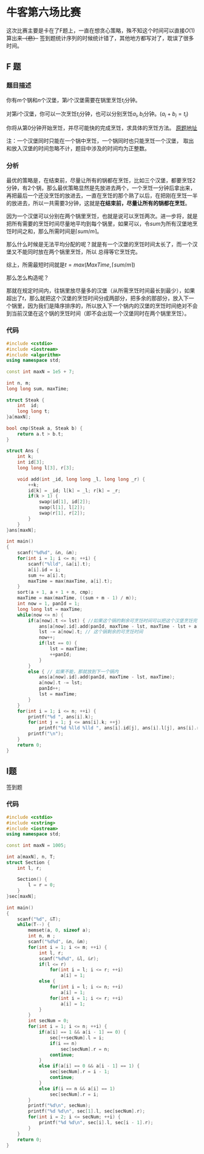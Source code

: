 # 牛客第六场比赛

这次比赛主要是卡在了F题上，一直在想贪心策略，殊不知这个时间可以直接$O(1)$​​算出来~~（悲）~~
签到题统计序列的时候统计错了，其他地方都写对了，耽误了很多时间。




## F 题

### 题目描述
你有$m$个锅和$n$个汉堡，第$i$个汉堡需要在锅里烹饪$t_i$分钟。

对第$i$个汉堡，你可以一次烹饪$t_i$分钟，也可以分别烹饪$a_i,b_i$分钟。$(a_i+b_i=t_i)$

你将从第0分钟开始烹饪，并尽可能快的完成烹饪，求具体的烹饪方法。
[原题地址](https://ac.nowcoder.com/acm/contest/11257/F)

注：一个汉堡同时只能在一个锅中烹饪，一个锅同时也只能烹饪一个汉堡，
取出和放入汉堡的时间忽略不计，题目中涉及的时间均为正整数。
### 分析

最优的策略是，在结束前，尽量让所有的锅都在烹饪，比如三个汉堡，都要烹饪2分钟，有2个锅，那么最优策略显然是先放进去两个，一个烹饪一分钟后拿出来，再把最后一个还没烹饪的放进去，一直在烹饪的那个熟了以后，在把刚在烹饪一半的放进去，所以一共需要3分钟，这就是**在结束前，尽量让所有的锅都在烹饪**。

因为一个汉堡可以分别在两个锅里烹饪，也就是说可以烹饪两次。进一步将，就是把所有需要的烹饪时间尽量地平均到每个锅里，如果可以，令$sum$为所有汉堡地烹饪时间之和，那么所需时间是$\lceil sum/m \rceil$。

那么什么时候是无法平均分配的呢？就是有一个汉堡的烹饪时间太长了，而一个汉堡又不能同时放在两个锅里烹饪，所以 总得等它烹饪完。

综上，所需最短时间就是$t = max(MaxTime, \lceil sum/m \rceil)$​​

那么怎么构造呢？

那就在规定时间内，往锅里放尽量多的汉堡（从所需烹饪时间最长到最少），如果超出了$t$​​，那么就把这个汉堡的烹饪时间分成两部分，把多余的那部分，放入下一个锅里，因为我们是降序排序的，所以放入下一个锅内的汉堡的烹饪时间绝对不会到当前汉堡在这个锅的烹饪时间（即不会出现一个汉堡同时在两个锅里烹饪）。

### 代码
```cpp
#include <cstdio>
#include <iostream>
#include <algorithm>
using namespace std;
 
const int maxN = 1e5 + 7;
 
int n, m;
long long sum, maxTime;
 
struct Steak {
    int  id;
    long long t;
}a[maxN];
 
bool cmp(Steak a, Steak b) {
    return a.t > b.t;
}
 
struct Ans {
    int k;
    int id[3];
    long long l[3], r[3];
 
    void add(int _id, long long _l, long long _r) {
        ++k;
        id[k] = _id; l[k] = _l; r[k] = _r;
        if(k > 1) {
            swap(id[1], id[2]);
            swap(l[1], l[2]);
            swap(r[1], r[2]);
        }
    }
}ans[maxN];
 
int main()
{
    scanf("%d%d", &n, &m);
    for(int i = 1; i <= n; ++i) {
        scanf("%lld", &a[i].t);
        a[i].id = i;
        sum += a[i].t;
        maxTime = max(maxTime, a[i].t);
    }
    sort(a + 1, a + 1 + n, cmp);
    maxTime = max(maxTime, ((sum + m - 1) / m));
    int now = 1, panId = 1;
    long long lst = maxTime;
    while(now <= n) {
        if(a[now].t <= lst) { //如果这个锅的剩余可烹饪时间可以把这个汉堡烹饪完
            ans[a[now].id].add(panId, maxTime - lst, maxTime - lst + a[now].t);
            lst -= a[now].t; // 这个锅剩余的可烹饪时间
            now++; 
            if(lst == 0) {
                lst = maxTime;
                ++panId;
            }
        }
        else { // 如果不能，那就放到下一个锅内
            ans[a[now].id].add(panId, maxTime - lst, maxTime);
            a[now].t -= lst;
            panId++;
            lst = maxTime;
        }
    }
    for(int i = 1; i <= n; ++i) {
        printf("%d ", ans[i].k);
        for(int j = 1; j <= ans[i].k; ++j)
            printf("%d %lld %lld ", ans[i].id[j], ans[i].l[j], ans[i].r[j]);
        printf("\n");
    }
    return 0;
}
```

## I题

签到题

### 代码

```cpp
#include <cstdio>
#include <cstring>
#include <iostream>
using namespace std;
 
const int maxN = 1005;
 
int a[maxN], n, T;
struct Section {
    int l, r;
 
    Section() {
        l = r = 0;
    }
}sec[maxN];
 
int main()
{
    scanf("%d", &T);
    while(T--) {
        memset(a, 0, sizeof a);
        int n, m ;
        scanf("%d%d", &n, &m);
        for(int i = 1; i <= m; ++i) {
            int l, r;
            scanf("%d%d", &l, &r);
            if(l <= r)
                for(int i = l; i <= r; ++i)
                    a[i] = 1;
            else {
                for(int i = l; i <= n; ++i)
                    a[i] = 1;
                for(int i = 1; i <= r; ++i)
                    a[i] = 1;
            }
        }
        int secNum = 0;
        for(int i = 1; i <= n; ++i) {
            if(a[i] == 1 && a[i - 1] == 0) {
                sec[++secNum].l = i;
                if(i == n)
                    sec[secNum].r = n;
                continue;
            }
            else if(a[i] == 0 && a[i - 1] == 1) {
                sec[secNum].r = i - 1;
                continue;
            }
            else if(i == n && a[i] == 1)
                sec[secNum].r = i;
        }
        printf("%d\n", secNum);
        printf("%d %d\n", sec[1].l, sec[secNum].r);
        for(int i = 2; i <= secNum; ++i) {
            printf("%d %d\n", sec[i].l, sec[i - 1].r);
        }
    }
    return 0;
}
```


